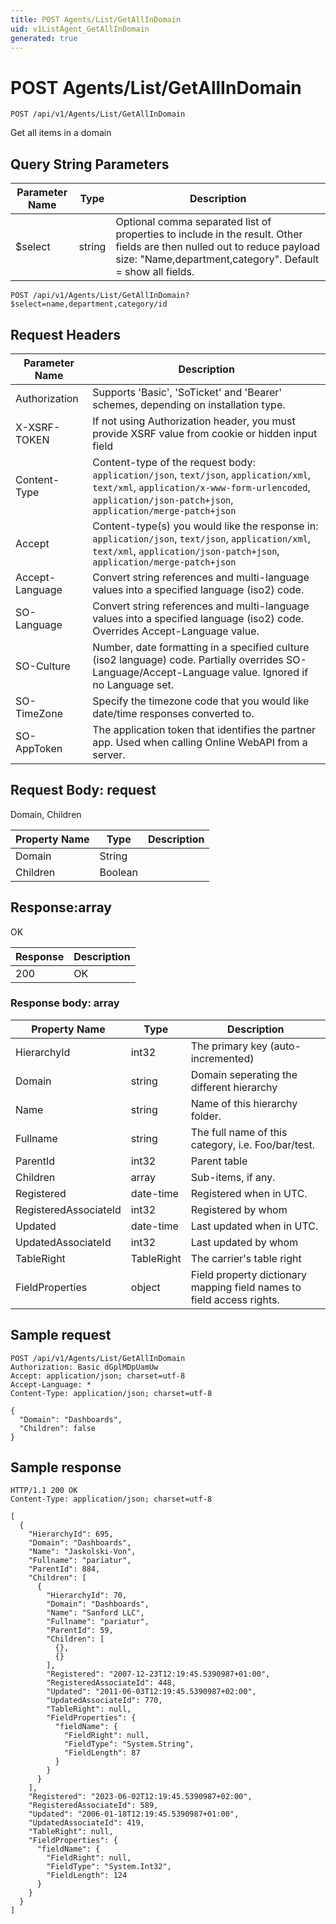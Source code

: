 ```yaml
---
title: POST Agents/List/GetAllInDomain
uid: v1ListAgent_GetAllInDomain
generated: true
---
```


# POST Agents/List/GetAllInDomain

```http
POST /api/v1/Agents/List/GetAllInDomain
```

Get all items in a domain







## Query String Parameters

| Parameter Name | Type |  Description |
|----------------|------|--------------|
| $select | string |  Optional comma separated list of properties to include in the result. Other fields are then nulled out to reduce payload size: "Name,department,category". Default = show all fields. |

```http
POST /api/v1/Agents/List/GetAllInDomain?$select=name,department,category/id
```


## Request Headers

| Parameter Name | Description |
|----------------|-------------|
| Authorization  | Supports 'Basic', 'SoTicket' and 'Bearer' schemes, depending on installation type. |
| X-XSRF-TOKEN   | If not using Authorization header, you must provide XSRF value from cookie or hidden input field |
| Content-Type | Content-type of the request body: `application/json`, `text/json`, `application/xml`, `text/xml`, `application/x-www-form-urlencoded`, `application/json-patch+json`, `application/merge-patch+json` |
| Accept         | Content-type(s) you would like the response in: `application/json`, `text/json`, `application/xml`, `text/xml`, `application/json-patch+json`, `application/merge-patch+json` |
| Accept-Language | Convert string references and multi-language values into a specified language (iso2) code. |
| SO-Language | Convert string references and multi-language values into a specified language (iso2) code. Overrides Accept-Language value. |
| SO-Culture | Number, date formatting in a specified culture (iso2 language) code. Partially overrides SO-Language/Accept-Language value. Ignored if no Language set. |
| SO-TimeZone | Specify the timezone code that you would like date/time responses converted to. |
| SO-AppToken | The application token that identifies the partner app. Used when calling Online WebAPI from a server. |

## Request Body: request 

Domain, Children 

| Property Name | Type |  Description |
|----------------|------|--------------|
| Domain | String |  |
| Children | Boolean |  |

## Response:array

OK

| Response | Description |
|----------------|-------------|
| 200 | OK |

### Response body: array

| Property Name | Type |  Description |
|----------------|------|--------------|
| HierarchyId | int32 | The primary key (auto-incremented) |
| Domain | string | Domain seperating the different hierarchy |
| Name | string | Name of this hierarchy folder. |
| Fullname | string | The full name of this category, i.e. Foo/bar/test. |
| ParentId | int32 | Parent table |
| Children | array | Sub-items, if any. |
| Registered | date-time | Registered when  in UTC. |
| RegisteredAssociateId | int32 | Registered by whom |
| Updated | date-time | Last updated when  in UTC. |
| UpdatedAssociateId | int32 | Last updated by whom |
| TableRight | TableRight | The carrier's table right |
| FieldProperties | object | Field property dictionary mapping field names to field access rights. |

## Sample request

```http!
POST /api/v1/Agents/List/GetAllInDomain
Authorization: Basic dGplMDpUamUw
Accept: application/json; charset=utf-8
Accept-Language: *
Content-Type: application/json; charset=utf-8

{
  "Domain": "Dashboards",
  "Children": false
}
```

## Sample response

```http_
HTTP/1.1 200 OK
Content-Type: application/json; charset=utf-8

[
  {
    "HierarchyId": 695,
    "Domain": "Dashboards",
    "Name": "Jaskolski-Von",
    "Fullname": "pariatur",
    "ParentId": 884,
    "Children": [
      {
        "HierarchyId": 70,
        "Domain": "Dashboards",
        "Name": "Sanford LLC",
        "Fullname": "pariatur",
        "ParentId": 59,
        "Children": [
          {},
          {}
        ],
        "Registered": "2007-12-23T12:19:45.5390987+01:00",
        "RegisteredAssociateId": 448,
        "Updated": "2011-06-03T12:19:45.5390987+02:00",
        "UpdatedAssociateId": 770,
        "TableRight": null,
        "FieldProperties": {
          "fieldName": {
            "FieldRight": null,
            "FieldType": "System.String",
            "FieldLength": 87
          }
        }
      }
    ],
    "Registered": "2023-06-02T12:19:45.5390987+02:00",
    "RegisteredAssociateId": 589,
    "Updated": "2006-01-18T12:19:45.5390987+01:00",
    "UpdatedAssociateId": 419,
    "TableRight": null,
    "FieldProperties": {
      "fieldName": {
        "FieldRight": null,
        "FieldType": "System.Int32",
        "FieldLength": 124
      }
    }
  }
]
```